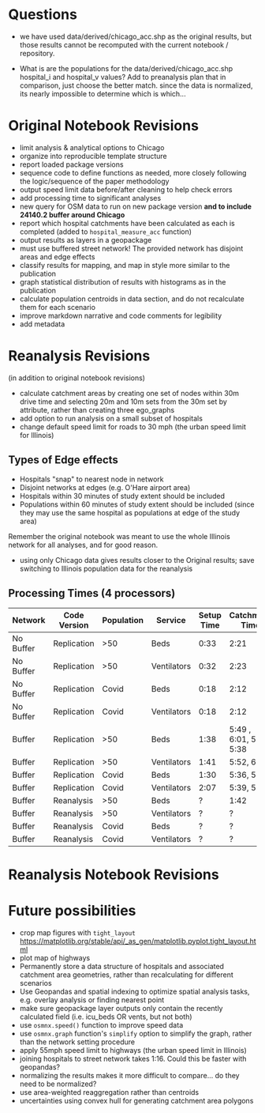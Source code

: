 # Questions

- we have used data/derived/chicago_acc.shp as the original results, but those results cannot be recomputed with the current notebook / repository.

- What is are the populations for the data/derived/chicago_acc.shp hospital_i and hospital_v values? Add to preanalysis plan that in comparison, just choose the better match. since the data is normalized, its nearly impossible to determine which is which...

# Original Notebook Revisions

- limit analysis & analytical options to Chicago
- organize into reproducible template structure
- report loaded package versions
- sequence code to define functions as needed, more closely following the logic/sequence of the paper methodology
- output speed limit data before/after cleaning to help check errors
- add processing time to significant analyses
- new query for OSM data to run on new package version **and to include 24140.2 buffer around Chicago**
- report which hospital catchments have been calculated as each is completed (added to `hospital_measure_acc` function)
- output results as layers in a geopackage
- must use buffered street network! The provided network has disjoint areas and edge effects
- classify results for mapping, and map in style more similar to the publication
- graph statistical distribution of results with histograms as in the publication
- calculate population centroids in data section, and do not recalculate them for each scenario
- improve markdown narrative and code comments for legibility
- add metadata

# Reanalysis Revisions
(in addition to original notebook revisions)

- calculate catchment areas by creating one set of nodes within 30m drive time and selecting 20m and 10m sets from the 30m set by attribute, rather than creating three ego_graphs
- add option to run analysis on a small subset of hospitals
- change default speed limit for roads to 30 mph (the urban speed limit for Illinois)

## Types of Edge effects

- Hospitals "snap" to nearest node in network
- Disjoint networks at edges (e.g. O'Hare airport area)
- Hospitals within 30 minutes of study extent should be included
- Populations within 60 minutes of study extent should be included (since they may use the same hospital as populations at edge of the study area)

Remember the original notebook was meant to use the whole Illinois network for all analyses, and for good reason.

- using only Chicago data gives results closer to the Original results; save switching to Illinois population data for the reanalysis

## Processing Times (4 processors)

| Network | Code Version | Population | Service | Setup Time | Catchment Time |
| -- | -- | -- | -- | -- | -- |
| No Buffer | Replication | >50 | Beds | 0:33 | 2:21 |
| No Buffer | Replication | >50 | Ventilators | 0:32 | 2:23 |
| No Buffer | Replication | Covid | Beds | 0:18 | 2:12
| No Buffer | Replication | Covid | Ventilators | 0:18 | 2:12
| Buffer | Replication | >50 | Beds | 1:38 | 5:49 , 6:01, 5:43, 5:38 |
| Buffer | Replication | >50 | Ventilators | 1:41 | 5:52, 6:14 |
| Buffer | Replication | Covid | Beds | 1:30 | 5:36, 5:50
| Buffer | Replication | Covid | Ventilators | 2:07 | 5:39, 5:49
| Buffer | Reanalysis | >50 | Beds | ? | 1:42 |
| Buffer | Reanalysis | >50 | Ventilators | ? | ? |
| Buffer | Reanalysis | Covid | Beds | ? | ?
| Buffer | Reanalysis | Covid | Ventilators | ? | ?


# Reanalysis Notebook Revisions


# Future possibilities
- crop map figures with `tight_layout` https://matplotlib.org/stable/api/_as_gen/matplotlib.pyplot.tight_layout.html
- plot map of highways
- Permanently store a data structure of hospitals and associated catchment area geometries, rather than recalculating for different scenarios
- Use Geopandas and spatial indexing to optimize spatial analysis tasks, e.g. overlay analysis or finding nearest point
- make sure geopackage layer outputs only contain the recently calculated field (i.e. icu_beds OR vents, but not both)
- use `osmnx.speed()` function to improve speed data
- use `osmnx.graph` function's `simplify` option to simplify the graph, rather than the network setting procedure
- apply 55mph speed limit to highways (the urban speed limit in Illinois)
- joining hospitals to street network takes 1:16. Could this be faster with geopandas?
- normalizing the results makes it more difficult to compare... do they need to be normalized?
- use area-weighted reaggregation rather than centroids
- uncertainties using convex hull for generating catchment area polygons
